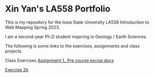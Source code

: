 # Xin Yan's LA558 Portfolio
 
This is my repository for the Iowa State University LA558 Introduction to Web Mapping Spring 2023.

I am a second-year Ph.D student majoring in Geology / Earth Sciences.

The following is some links to the exercises, assignments and class projects.

Class Exercises
[Assignment 1_ Pre course excise.docx](https://github.com/XinYan127/LA558_XinYan/blob/4d513fac830b6079874eb839b3bfec32478c2e04/Assignment%201_%20Pre%20course%20excise.docx)

[Exercise 2b](Exercise/ex2b.jpg)
